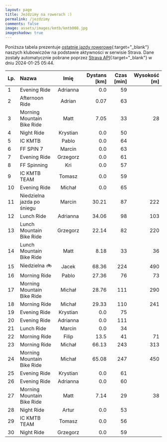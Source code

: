 ```yaml
---
layout: page
title: Jeździmy na rowerach :)
permalink: /jezdzimy
comments: false
image: assets/images/kmtb/kmtb008.jpg
imageshadow: true
---
```


Poniższa tabela prezentuje [ostatnie jazdy rowerowe](https://www.strava.com/clubs/336381){:target="_blank"} naszych klubowiczów na podstawie aktywności w serwisie Strava. Dane zostały automatycznie pobrane poprzez [Strava API](https://developers.strava.com/docs/reference/#api-Clubs-getClubActivitiesById){:target="_blank"} w dniu 2024-01-25 05:44.

Lp. | Nazwa | Imię | Dystans [km] | Czas [min] | Wysokość [m]
:--- | :--- | :---: | ---: | ---: | ---:
1|Evening Ride|Adrianna|0.0|59|
2|Afternoon Ride|Adrian|0.07|63|
3|Morning Mountain Bike Ride|Matt|7.05|33|28
4|Night Ride|Krystian|0.0|50|
5|IC KMTB|Pablo|0.0|64|
6|FF SPIN 7|Marcin|0.0|63|
7|Evening Ride|Grzegorz|0.0|61|
8|FF Spinning|Kri|0.0|57|
9|IC KMTB TEAM|Tomasz|0.0|59|
10|Evening Ride|Michał|0.0|65|
11|Niedzielna jazda po śniegu|Marcin|30.21|87|222
12|Lunch Ride|Adrianna|34.06|98|103
13|Lunch Mountain Bike Ride|Grzegorz|22.14|82|220
14|Lunch Mountain Bike Ride|Matt|8.18|33|36
15|Niedzielna 🚲|Jacek|68.36|224|490
16|Morning Ride|Pablo|27.36|76|73
17|Morning Mountain Bike Ride|Michał|28.76|111|290
18|Morning Ride|Michał|29.33|110|241
19|Evening Ride|Krystian|0.0|75|
20|Evening Ride|Adrianna|0.0|111|
21|Lunch Ride|Marcin|0.0|34|
22|Morning Ride|Filip|13.5|41|71
23|Morning Ride|Michał|66.13|243|313
24|Morning Mountain Bike Ride|Michał|65.08|247|450
25|Evening Ride|Krystian|0.0|61|
26|Evening Ride|Adrianna|0.0|60|
27|Morning Mountain Bike Ride|Matt|7.14|29|38
28|Night Ride|Artur|0.0|53|
29|IC KMTB TEAM|Tomasz|0.0|56|
30|Night Ride|Grzegorz|0.0|59|
